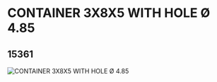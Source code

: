 # CONTAINER 3X8X5 WITH HOLE Ø 4.85
## 15361
![CONTAINER 3X8X5 WITH HOLE Ø 4.85](https://lc-www-live-s.legocdn.com/media/bricks/5/2/6056370.jpg)